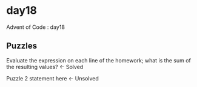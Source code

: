 day18
==============================

Advent of Code : day18

Puzzles
------------
Evaluate the expression on each line of the homework; what is the sum of the resulting values? <- Solved

Puzzle 2 statement here <- Unsolved

